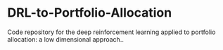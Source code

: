 # DRL-to-Portfolio-Allocation
Code repository for the deep reinforcement learning applied to portfolio allocation: a low dimensional approach..
